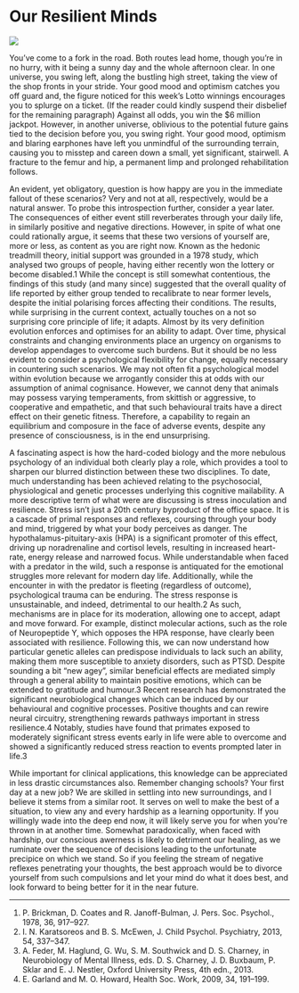 # Our Resilient Minds

![](../images/neurons.jpeg)

You’ve come to a fork in the road. Both routes lead home, though you’re in no hurry, with it being a sunny day and the whole afternoon clear. In one universe, you swing left, along the bustling high street, taking the view of the shop fronts in your stride. Your good mood and optimism catches you off guard and, the figure noticed for this week’s Lotto winnings encourages you to splurge on a ticket. (If the reader could kindly suspend their disbelief for the remaining paragraph) Against all odds, you win the $6 million jackpot. However, in another universe, oblivious to the potential future gains tied to the decision before you, you swing right. Your good mood, optimism and blaring earphones have left you unmindful of the surrounding terrain, causing you to misstep and careen down a small, yet significant, stairwell. A fracture to the femur and hip, a permanent limp and prolonged rehabilitation follows.

An evident, yet obligatory, question is how happy are you in the immediate fallout of these scenarios? Very and not at all, respectively, would be a natural answer. To probe this introspection further, consider a year later. The consequences of either event still reverberates through your daily life, in similarly positive and negative directions. However, in spite of what one could rationally argue, it seems that these two versions of yourself are, more or less, as content as you are right now. Known as the hedonic treadmill theory, initial support was grounded in a 1978 study, which analysed two groups of people, having either recently won the lottery or become disabled.1 While the concept is still somewhat contentious, the findings of this study (and many since) suggested that the overall quality of life reported by either group tended to recalibrate to near former levels, despite the initial polarising forces affecting their conditions. The results, while surprising in the current context, actually touches on a not so surprising core principle of life; it adapts. Almost by its very definition evolution enforces and optimises for an ability to adapt. Over time, physical constraints and changing environments place an urgency on organisms to develop appendages to overcome such burdens. But it should be no less evident to consider a psychological flexibility for change, equally necessary in countering such scenarios. We may not often fit a psychological model within evolution because we arrogantly consider this at odds with our assumption of animal cognisance. However, we cannot deny that animals may possess varying temperaments, from skittish or aggressive, to cooperative and empathetic, and that such behavioural traits have a direct effect on their genetic fitness. Therefore, a capability to regain an equilibrium and composure in the face of adverse events, despite any presence of consciousness, is in the end unsurprising.

A fascinating aspect is how the hard-coded biology and the more nebulous psychology of an individual both clearly play a role, which provides a tool to sharpen our blurred distinction between these two disciplines. To date, much understanding has been achieved relating to the psychosocial, physiological and genetic processes underlying this cognitive mailability. A more descriptive term of what were are discussing is stress inoculation and resilience. Stress isn’t just a 20th century byproduct of the office space. It is a cascade of primal responses and reflexes, coursing through your body and mind, triggered by what your body perceives as danger. The hypothalamus-pituitary-axis (HPA) is a significant promoter of this effect, driving up noradrenaline and cortisol levels, resulting in increased heart-rate, energy release and narrowed focus. While understandable when faced with a predator in the wild, such a response is antiquated for the emotional struggles more relevant for modern day life. Additionally, while the encounter in with the predator is fleeting (regardless of outcome), psychological trauma can be enduring. The stress response is unsustainable, and indeed, detrimental to our health.2 As such, mechanisms are in place for its moderation, allowing one to accept, adapt and move forward. For example, distinct molecular actions, such as the role of Neuropeptide Y, which opposes the HPA response, have clearly been associated with resilience. Following this, we can now understand how particular genetic alleles can predispose individuals to lack such an ability, making them more susceptible to anxiety disorders, such as PTSD. Despite sounding a bit “new agey”, similar beneficial effects are mediated simply through a general ability to maintain positive emotions, which can be extended to gratitude and humour.3 Recent research has demonstrated the significant neurobiological changes which can be induced by our behavioural and cognitive processes. Positive thoughts and can rewire neural circuitry, strengthening rewards pathways important in stress resilience.4 Notably, studies have found that primates exposed to moderately significant stress events early in life were able to overcome and showed a significantly reduced stress reaction to events prompted later in life.3

While important for clinical applications, this knowledge can be appreciated in less drastic circumstances also. Remember changing schools? Your first day at a new job? We are skilled in settling into new surroundings, and I believe it stems from a similar root. It serves on well to make the best of a situation, to view any and every hardship as a learning opportunity. If you willingly wade into the deep end now, it will likely serve you for when you're thrown in at another time. Somewhat paradoxically, when faced with hardship, our conscious awerness is likely to detriment our healing, as we ruminate over the sequence of decisions leading to the unfortunate precipice on which we stand. So if you feeling the stream of negative reflexes penetrating your thoughts, the best approach would be to divorce yourself from such compulsions and let your mind do what it does best, and look forward to being better for it in the near future.

---

1. P. Brickman, D. Coates and R. Janoff-Bulman, J. Pers. Soc. Psychol., 1978, 36, 917–927.
2. I. N. Karatsoreos and B. S. McEwen, J. Child Psychol. Psychiatry, 2013, 54, 337–347.
3. A. Feder, M. Haglund, G. Wu, S. M. Southwick and D. S. Charney, in Neurobiology of Mental Illness, eds. D. S. Charney, J. D. Buxbaum, P. Sklar and E. J. Nestler, Oxford University Press, 4th edn., 2013.
4. E. Garland and M. O. Howard, Health Soc. Work, 2009, 34, 191–199.